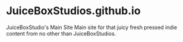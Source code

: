 # JuiceBoxStudios.github.io
JuiceBoxStudio's Main Site
Main site for that juicy fresh pressed indie content from no other than JuiceBoxStudios. 
